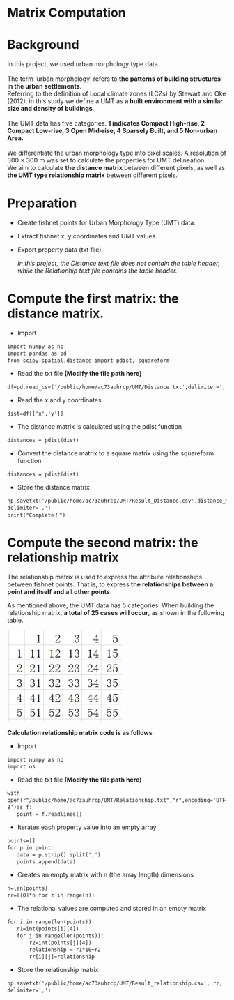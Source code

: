 # Matrix Computation
# Background
In this project, we used urban morphology type data. <br><br>
The term ‘urban morphology’ refers to **the patterns of building structures in the urban settlements**.<br>
Referring to the definition of Local climate zones (LCZs) by Stewart and Oke (2012), in this study we define a UMT as **a built environment with a similar size and density of buildings**.<br><br>
The UMT data has five categories. **1 indicates Compact High-rise, 2 Compact Low-rise, 3 Open Mid-rise, 4 Sparsely Built, and 5 Non-urban Area.**<br><br>
We differentiate the urban morphology type into pixel scales. A resolution of 300 × 300 m was set to calculate the properties for UMT delineation.<br>
We aim to calculate **the distance matrix** between different pixels, as well as **the UMT type relationship matrix** between different pixels.<br>
# Preparation
- Create fishnet points for Urban Morphology Type (UMT) data.<br>
- Extract fishnet x, y coordinates and UMT values.
- Export property data (txt file).

  *In this project, the Distance text file does not contain the table header, while the Relationhip text file contains the table header.*

# Compute the first matrix: the distance matrix.
- Import
 ```
import numpy as np
import pandas as pd
from scipy.spatial.distance import pdist, squareform
```
- Read the txt file
**(Modify the file path here)**
 ```
df=pd.read_csv('/public/home/ac73auhrcp/UMT/Distance.txt',delimiter=',',header='infer')
 ```
- Read the x and y coordinates
 ```
dist=df[['x','y']]
 ```
- The distance matrix is calculated using the pdist function
 ```
distances = pdist(dist)
 ```
- Convert the distance matrix to a square matrix using the squareform function
 ```
distances = pdist(dist)
 ```
- Store the distance matrix
 ```
np.savetxt('/public/home/ac73auhrcp/UMT/Result_Distance.csv',distance_matrix, delimiter=',')
print("Complete！")
 ```

# Compute the second matrix: the relationship matrix

The relationship matrix is used to express the attribute relationships between fishnet points. That is, to express **the relationships between a point and itself and all other points**.<br>

As mentioned above, the UMT data has 5 categories. When building the relationship matrix, **a total of 25 cases will occur**, as shown in the following table.

![](/relationship.jpg) 

**Calculation relationship matrix code is as follows**
- Import
 ```
import numpy as np
import os 
```
- Read the txt file
**(Modify the file path here)**
 ```
with open(r"/public/home/ac73auhrcp/UMT/Relationship.txt","r",encoding='UTF-8')as f:
    point = f.readlines()
 ```
- Iterates each property value into an empty array
 ```
points=[]
for p in point:
    data = p.strip().split(',')
    points.append(data)
 ```
- Creates an empty matrix with n (the array length) dimensions
 ```
n=len(points)
rr=[[0]*n for z in range(n)]
 ```
- The relational values are computed and stored in an empty matrix
 ```
for i in range(len(points)):
    r1=int(points[i][4])
    for j in range(len(points)):
        r2=int(points[j][4])
        relationship = r1*10+r2
        rr[i][j]=relationship
 ```
- Store the relationship matrix
 ```
np.savetxt('/public/home/ac73auhrcp/UMT/Result_relationship.csv', rr, delimiter=',')
 ```
